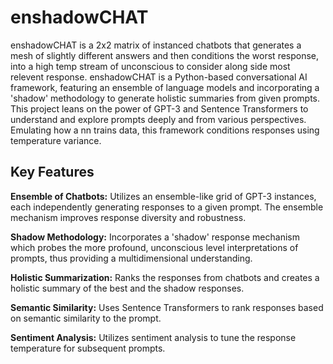 # enshadowCHAT

enshadowCHAT is a 2x2 matrix of instanced chatbots that generates a mesh of slightly different answers and then conditions the worst response, into a high temp stream of unconscious to consider along side most relevent response.
enshadowCHAT is a Python-based conversational AI framework, featuring an ensemble of language models and incorporating a 'shadow' methodology to generate holistic summaries from given prompts. This project leans on the power of GPT-3 and Sentence Transformers to understand and explore prompts deeply and from various perspectives. Emulating how a nn trains data, this framework conditions responses using temperature variance. 

## Key Features

**Ensemble of Chatbots:** Utilizes an ensemble-like grid of GPT-3 instances, each independently generating responses to a given prompt. The ensemble mechanism improves response diversity and robustness.

**Shadow Methodology:** Incorporates a 'shadow' response mechanism which probes the more profound, unconscious level interpretations of prompts, thus providing a multidimensional understanding.

**Holistic Summarization:** Ranks the responses from chatbots and creates a holistic summary of the best and the shadow responses.

**Semantic Similarity:** Uses Sentence Transformers to rank responses based on semantic similarity to the prompt.

**Sentiment Analysis:** Utilizes sentiment analysis to tune the response temperature for subsequent prompts.
